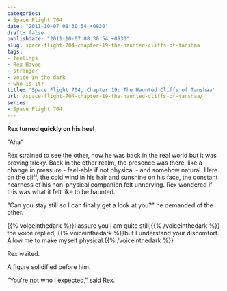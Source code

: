 ```yaml
---
categories:
- Space Flight 704
date: "2011-10-07 08:30:54 +0930"
draft: false
publishdate: "2011-10-07 08:30:54 +0930"
slug: space-flight-704-chapter-19-the-haunted-cliffs-of-tanshaa
tags:
- feelings
- Rex Havoc
- stranger
- voice in the dark
- who is it?
title: 'Space Flight 704, Chapter 19: The Haunted Cliffs of Tanshaa'
url: /space-flight-704-chapter-19-the-haunted-cliffs-of-tanshaa/
series:
- Space Flight 704
---
```

**Rex turned quickly on his heel**

"Aha"

Rex strained to see the other, now he was back in the real world but it
was proving tricky. Back in the other realm, the presence was there,
like a change in pressure - feel-able if not physical - and somehow
natural. Here on the cliff, the cold wind in his hair and sunshine on
his face, the constant nearness of his non-physical companion felt
unnerving. Rex wondered if this was what it felt like to be haunted.

"Can you stay still so I can finally get a look at you?" he demanded of
the other.

{{% voiceinthedark %}}I assure you I am quite still,{{% /voiceinthedark %}} the voice replied, {{% voiceinthedark %}}but I understand your discomfort. Allow me to make myself physical.{{% /voiceinthedark %}}

Rex waited.

A figure solidified before him.

"You're not who I expected," said Rex.
